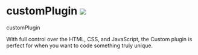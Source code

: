 # customPlugin ![](https://api.travis-ci.org/BuildFire/customPlugin.svg)
customPlugin

With full control over the HTML, CSS, and JavaScript, the Custom plugin is perfect for when you want to code something truly unique.
